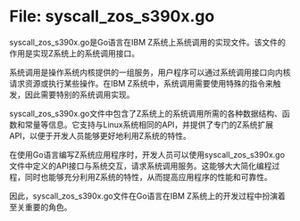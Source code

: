 # File: syscall_zos_s390x.go

syscall_zos_s390x.go是Go语言在IBM Z系统上系统调用的实现文件。该文件的作用是实现Z系统上的系统调用接口。

系统调用是操作系统内核提供的一组服务，用户程序可以通过系统调用接口向内核请求资源或执行某些操作。在IBM Z系统中，系统调用需要使用特殊的指令来触发，因此需要特别的系统调用实现。

syscall_zos_s390x.go文件中包含了Z系统上的系统调用所需的各种数据结构、函数和常量等信息。它支持与Linux系统相同的API，并提供了专门的Z系统扩展API，以便于开发人员能够更好地利用Z系统的特性。

在使用Go语言编写Z系统应用程序时，开发人员可以使用syscall_zos_s390x.go文件中定义的API接口与系统交互，请求系统调用服务。这能够大大简化编程过程，同时也能够充分利用Z系统的特性，从而提高应用程序的性能和可靠性。

因此，syscall_zos_s390x.go文件在Go语言在IBM Z系统上的开发过程中扮演着至关重要的角色。

